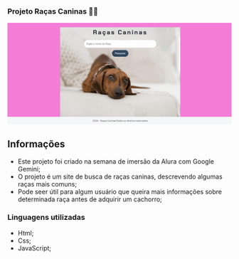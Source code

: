 ### Projeto Raças Caninas 🐶💖

<img src="animacaoracascaninas.gif" alt="animacao do projeto racas caninas">

## Informações
- Este projeto foi criado na semana de imersão da Alura com Google Gemini;
- O projeto é um site de busca de raças caninas, descrevendo algumas raças mais comuns;
- Pode seer útil para algum usuário que queira mais informações sobre determinada raça antes de adquirir um cachorro;

### Linguagens utilizadas
- Html;
- Css;
- JavaScript;